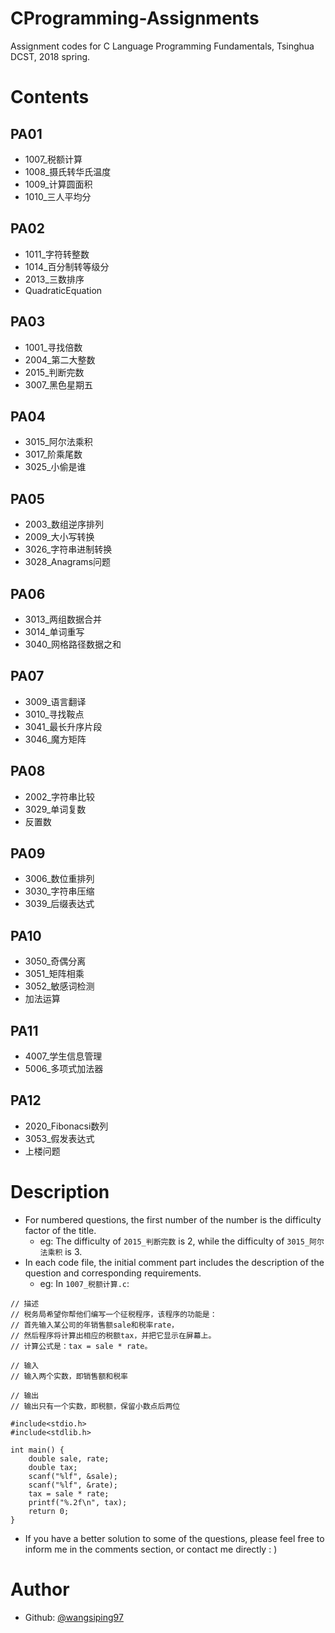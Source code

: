 # CProgramming-Assignments
Assignment codes for C Language Programming Fundamentals, Tsinghua DCST, 2018 spring.
# Contents
## PA01
- 1007_税额计算
- 1008_摄氏转华氏温度
- 1009_计算圆面积
- 1010_三人平均分
## PA02
- 1011_字符转整数
- 1014_百分制转等级分
- 2013_三数排序
- QuadraticEquation
## PA03
- 1001_寻找倍数
- 2004_第二大整数
- 2015_判断完数
- 3007_黑色星期五
## PA04
- 3015_阿尔法乘积
- 3017_阶乘尾数
- 3025_小偷是谁
## PA05
- 2003_数组逆序排列
- 2009_大小写转换
- 3026_字符串进制转换
- 3028_Anagrams问题
## PA06
- 3013_两组数据合并
- 3014_单词重写
- 3040_网格路径数据之和
## PA07
- 3009_语言翻译
- 3010_寻找鞍点
- 3041_最长升序片段
- 3046_魔方矩阵
## PA08
- 2002_字符串比较
- 3029_单词复数
- 反置数
## PA09
- 3006_数位重排列
- 3030_字符串压缩
- 3039_后缀表达式
## PA10
- 3050_奇偶分离
- 3051_矩阵相乘
- 3052_敏感词检测
- 加法运算
## PA11
- 4007_学生信息管理
- 5006_多项式加法器
## PA12
- 2020_Fibonacsi数列
- 3053_假发表达式
- 上楼问题
# Description
- For numbered questions, the first number of the number is the difficulty factor of the title.
   - eg: The difficulty of `2015_判断完数` is 2, while the difficulty of `3015_阿尔法乘积` is 3. 
- In each code file, the initial comment part includes the description of the question and corresponding requirements.
   - eg: In `1007_税额计算.c`:
```
// 描述
// 税务局希望你帮他们编写一个征税程序，该程序的功能是：
// 首先输入某公司的年销售额sale和税率rate，
// 然后程序将计算出相应的税额tax，并把它显示在屏幕上。
// 计算公式是：tax = sale * rate。

// 输入
// 输入两个实数，即销售额和税率

// 输出
// 输出只有一个实数，即税额，保留小数点后两位

#include<stdio.h>
#include<stdlib.h>

int main() {
    double sale, rate;
    double tax; 
    scanf("%lf", &sale); 
    scanf("%lf", &rate);
    tax = sale * rate;
    printf("%.2f\n", tax);
    return 0;
}
```
- If you have a better solution to some of the questions, please feel free to inform me in the comments section, or contact me directly : )
# Author
- Github: [@wangsiping97](https://github.com/wangsiping97)